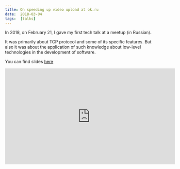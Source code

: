 ```yaml
---
title: On speeding up video upload at ok.ru
date:  2018-03-04
tags:  [talks]
---
```


In 2018, on February 21, I gave my first tech talk at a meetup (in Russian).

It was primarily about TCP protocol and some of its specific features. But also it was about the application of such knowledge about low-level technologies in the development of software.

You can find slides [here](https://speakerdeck.com/dsdolzhenko/kak-ia-uskorial-zaghruzku-vidieo-v-ok-dot-ru)

<iframe width="560" height="315" src="https://www.youtube.com/embed/vmSsEmwh9k4" frameborder="0" allow="autoplay; encrypted-media" allowfullscreen></iframe>